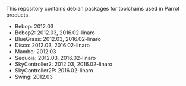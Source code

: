 This repository contains debian packages for toolchains used in Parrot products.

* Bebop: 2012.03
* Bebop2: 2012.03, 2016.02-linaro
* BlueGrass: 2012.03, 2016.02-linaro
* Disco: 2012.03, 2016.02-linaro
* Mambo: 2012.03
* Sequoia: 2012.03, 2016.02-linaro
* SkyController2: 2012.03, 2016.02-linaro
* SkyController2P: 2016.02-linaro
* Swing: 2012.03
